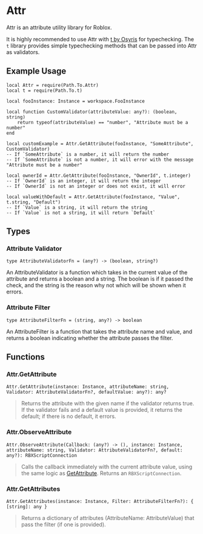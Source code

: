 # Attr
Attr is an attribute utility library for Roblox.

It is highly recommended to use Attr with [t by Osyris](https://github.com/osyrisrblx/t) for typechecking. The `t` library provides simple typechecking methods that can be passed into Attr as validators.

## Example Usage
```luau
local Attr = require(Path.To.Attr)
local t = require(Path.To.t)

local fooInstance: Instance = workspace.FooInstance

local function CustomValidator(attributeValue: any?): (boolean, string)
    return typeof(attributeValue) == "number", "Attribute must be a number"
end

local customExample = Attr.GetAttribute(fooInstance, "SomeAttribute", CustomValidator)
-- If `SomeAttribute` is a number, it will return the number
-- If `SomeAttribute` is not a number, it will error with the message "Attribute must be a number"

local ownerId = Attr.GetAttribute(fooInstance, "OwnerId", t.integer)
-- If `OwnerId` is an integer, it will return the integer
-- If `OwnerId` is not an integer or does not exist, it will error

local valueWithDefault = Attr.GetAttribute(fooInstance, "Value", t.string, "Default")
-- If `Value` is a string, it will return the string
-- If `Value` is not a string, it will return `Default`
```
## Types
### Attribute Validator
```luau
type AttributeValidatorFn = (any?) -> (boolean, string?)
```
An AttributeValidator is a function which takes in the current value of the attribute and returns a boolean and a string. The boolean is if it passed the check, and the string is the reason why not which will be shown when it errors.
### Attribute Filter
```luau
type AttributeFilterFn = (string, any?) -> boolean
```
An AttributeFilter is a function that takes the attribute name and value, and returns a boolean indicating whether the attribute passes the filter.

## Functions
### Attr.GetAttribute
```luau
Attr.GetAttribute(instance: Instance, attributeName: string, Validator: AttributeValidatorFn?, defaultValue: any?): any?
```
> Returns the attribute with the given name if the validator returns true. If the validator fails and a default value is provided, it returns the default; if there is no default, it errors.

### Attr.ObserveAttribute
```luau
Attr.ObserveAttribute(Callback: (any?) -> (), instance: Instance, attributeName: string, Validator: AttributeValidatorFn?, default: any?): RBXScriptConnection
```
> Calls the callback immediately with the current attribute value, using the same logic as [GetAttribute](#attrgetattribute). Returns an `RBXScriptConnection`.

### Attr.GetAttributes
```luau
Attr.GetAttributes(instance: Instance, Filter: AttributeFilterFn?): { [string]: any }
```
> Returns a dictionary of attributes (AttributeName: AttributeValue) that pass the filter (if one is provided).
